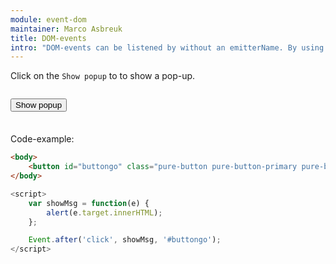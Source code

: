 ```yaml
---
module: event-dom
maintainer: Marco Asbreuk
title: DOM-events
intro: "DOM-events can be listened by without an emitterName. By using the `filter`-argument you specify which node to listen to. Because the filter (selector) is a String, we can pass it as 3rd parameter."
---
```


<style type="text/css">
    #addbtn-container {
        margin: 2em 0;
        min-height: 2em;
    }
</style>

Click on the `Show popup` to to show a pop-up.

<div id="addbtn-container">
    <button id="buttongo" class="pure-button pure-button-primary pure-button-bordered">Show popup</button>
</div>


Code-example:

```html
<body>
    <button id="buttongo" class="pure-button pure-button-primary pure-button-bordered">Show popup</button>
</body>
```

```js
<script>
    var showMsg = function(e) {
        alert(e.target.innerHTML);
    };

    Event.after('click', showMsg, '#buttongo');
</script>
```

<script src="../../assets/core.js"></script>
<script>
    ITSA = require('core');
    ITSA.ready().then(
        function() {
            var showMsg = function(e) {
                alert('Button was clicked');
                console.log(e);
            };

            ITSA.Event.after('click', showMsg, '#buttongo');
        }
    );
</script>
